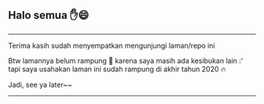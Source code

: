 ## Halo semua ✋😄

------

Terima kasih sudah menyempatkan mengunjungi laman/repo ini

Btw lamannya belum rampung 👶 karena saya masih ada kesibukan lain :' tapi saya usahakan laman ini sudah rampung di akhir tahun 2020 🔥

Jadi, see ya later~~

------

